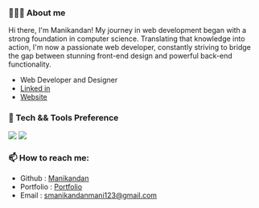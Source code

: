 <h3>🙍🏻‍♂️ About me</h3> 
Hi there, I'm Manikandan! My journey in web development began with a strong foundation in computer science. Translating that knowledge into action, I'm now a passionate web developer, constantly striving to bridge the gap between stunning front-end design and powerful back-end functionality.

<ul>
 <li>Web Developer and Designer</li>
  <li><a href="https://www.linkedin.com/in/mani03ms/">Linked in</a></li> 
 <li><a href="https://manikandan-s-portfolio.vercel.app/">Website</a></li> 
</ul>


<h3>🔬 Tech && Tools Preference</h3> 
<img src="https://skillicons.dev/icons?i=html,css,js,bootstrap,git,github" style="max-width: 100%;">
<img src="https://skillicons.dev/icons?i=react,nodejs,py,java,mysql,mongo" style="max-width: 100%;">
<h3>📫 How to reach me:</h3>
<ul>
 <li>Github : <a href="https://github.com/Manikandan0328">Manikandan</a></li>
  <li>Portfolio : <a href="https://manikandan-s-portfolio.vercel.app/">Portfolio</a></li>
 <li>Email  : <a href="mailto:smanikandanmani123@gmail.com">smanikandanmani123@gmail.com</a>  </li>
</ul>
 

<!---
Manikandan0328/Manikandan0328 is a ✨ special ✨ repository because its `README.md` (this file) appears on your GitHub profile.
You can click the Preview link to take a look at your changes.
--->
